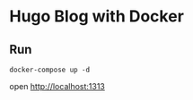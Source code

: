 # Hugo Blog with Docker

## Run

    docker-compose up -d
 
 open [http://localhost:1313](http://localhost:1313)
